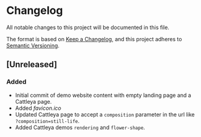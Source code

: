 # Changelog
All notable changes to this project will be documented in this file.

The format is based on [Keep a Changelog](https://keepachangelog.com/en/1.0.0/),
and this project adheres to [Semantic Versioning](https://semver.org/spec/v2.0.0.html).

## [Unreleased]

### Added
- Initial commit of demo website content with empty landing page and a Cattleya page.
- Added *favicon.ico*
- Updated Cattleya page to accept a `composition` parameter in the url like `?composition=still-life`.
- Added Cattleya demos `rendering` and `flower-shape`.
